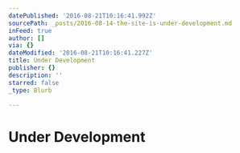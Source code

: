 ```yaml
---
datePublished: '2016-08-21T10:16:41.992Z'
sourcePath: _posts/2016-08-14-the-site-is-under-development.md
inFeed: true
author: []
via: {}
dateModified: '2016-08-21T10:16:41.227Z'
title: Under Development
publisher: {}
description: ''
starred: false
_type: Blurb

---
```

# Under Development